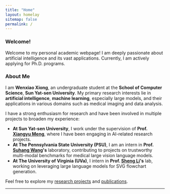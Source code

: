 ```yaml
---
title: "Home"
layout: homelay
sitemap: false
permalink: /
---
```


### Welcome!

Welcome to my personal academic webpage! I am deeply passionate about artificial intelligence and its vast applications. Currently, I am actively applying for Ph.D. programs.

### About Me

I am **Wenxiao Xiong**, an undergraduate student at the **School of Computer Science**, **Sun Yat-sen University**. My primary research interests lie in **artificial intelligence**, **machine learning**, especially large models, and their applications in various domains such as medical imaging and data analysis.

I have a strong enthusiasm for research and have been involved in multiple projects to broaden my experience:

- **At Sun Yat-sen University**, I work under the supervision of **Prof. [Xiangyu Meng](https://seit.sysu.edu.cn/teacher/MengXiangyu)**, where I have been engaging in AI-related research projects.
- **At The Pennsylvania State University (PSU)**, I am an intern in **Prof. [Suhang Wang](https://suhangwang.ist.psu.edu/)'s** laboratory, contributing to projects on trustworthy multi-modal benchmarks for medical large vision language models.
- **At The University of Virginia (UVa)**, I intern in **Prof. [Sheng Li](https://sheng-li.org/)'s** lab, working on leveraging large language models for SVG flowchart generation.

Feel free to explore my [research projects](/research/) and [publications](/publications/).

------



